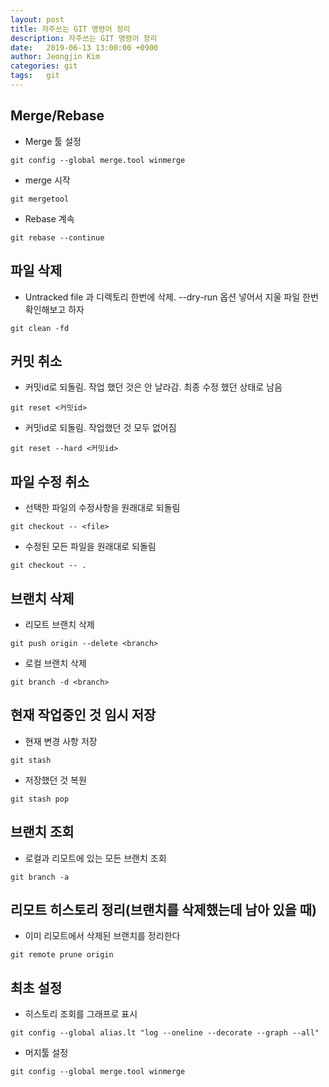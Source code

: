 ```yaml
---
layout: post
title: 자주쓰는 GIT 명령어 정리
description: 자주쓰는 GIT 명령어 정리
date:   2019-06-13 13:00:00 +0900
author: Jeongjin Kim
categories: git
tags:	git
---
```

## Merge/Rebase
* Merge 툴 설정
```plain
git config --global merge.tool winmerge
```
* merge 시작
```plain
git mergetool
```
* Rebase 계속
```plain
git rebase --continue
```

## 파일 삭제
* Untracked file 과 디렉토리 한번에 삭제. --dry-run 옵션 넣어서 지울 파일 한번 확인해보고 하자
```plain
git clean -fd
```

## 커밋 취소
* 커밋id로 되돌림. 작업 했던 것은 안 날라감. 최종 수정 했던 상태로 남음
```plain
git reset <커밋id>
```
* 커밋id로 되돌림. 작업했던 것 모두 없어짐
```plain
git reset --hard <커밋id>
```


## 파일 수정 취소
* 선택한 파일의 수정사항을 원래대로 되돌림
```plain
git checkout -- <file>
```
* 수정된 모든 파일을 원래대로 되돌림
```plain
git checkout -- .
```


## 브랜치 삭제
* 리모트 브랜치 삭제
```plain
git push origin --delete <branch>
```
* 로컬 브랜치 삭제
```plain
git branch -d <branch>
```

## 현재 작업중인 것 임시 저장
* 현재 변경 사항 저장
```plain
git stash
```
* 저장했던 것 복원
```plain
git stash pop
```

## 브랜치 조회
* 로컬과 리모트에 있는 모든 브랜치 조회
```plain
git branch -a
```


## 리모트 히스토리 정리(브랜치를 삭제했는데 남아 있을 때)
* 이미 리모트에서 삭제된 브랜치를 정리한다
```plain
git remote prune origin
```

## 최초 설정
* 히스토리 조회를 그래프로 표시
```plain
git config --global alias.lt "log --oneline --decorate --graph --all"
```
* 머지툴 설정
```plain
git config --global merge.tool winmerge
```
